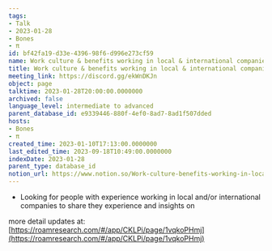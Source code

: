 ```yaml
---
tags:
- Talk
- 2023-01-28
- Bones
- π
id: bf42fa19-d33e-4396-98f6-d996e273cf59
name: Work culture & benefits working in local & international companies
title: Work culture & benefits working in local & international companies
meeting_link: https://discord.gg/ekWnDKJn
object: page
talktime: 2023-01-28T20:00:00.0000000
archived: false
language_level: intermediate to advanced
parent_database_id: e9339446-880f-4ef0-8ad7-8ad1f507dded
hosts:
- Bones
- π
created_time: 2023-01-10T17:13:00.0000000
last_edited_time: 2023-09-18T10:49:00.0000000
indexDate: 2023-01-28
parent_type: database_id
notion_url: https://www.notion.so/Work-culture-benefits-working-in-local-international-companies-bf42fa19d33e439698f6d996e273cf59
---
```


   - Looking for people with experience working in local and/or international companies to share they experience and insights on

more detail updates at:
[https://roamresearch.com/#/app/CKLPi/page/1vqkoPHmj](https://roamresearch.com/#/app/CKLPi/page/1vqkoPHmj)

























